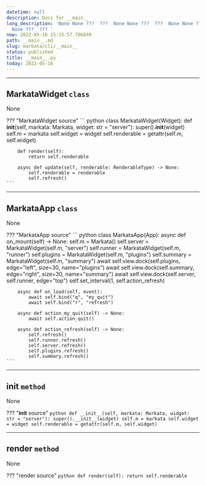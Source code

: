 ```yaml
---
datetime: null
description: Docs for __main__
long_description: 'None None ???  ???  None None ???  ???  None None ???  ???  None
  None ???  ??? '
now: 2022-05-16 15:15:57.706849
path: __main__.md
slug: markata/cli/__main__
status: published
title: __main__.py
today: 2022-05-16
---
```


---

## MarkataWidget `class`

None

??? "MarkataWidget source"
    ``` python
    class MarkataWidget(Widget):
        def __init__(self, markata: Markata, widget: str = "server"):
            super().__init__(widget)
            self.m = markata
            self.widget = widget
            self.renderable = getattr(self.m, self.widget)

        def render(self):
            return self.renderable

        async def update(self, renderable: RenderableType) -> None:
            self.renderable = renderable
            self.refresh()
    ```


---

## MarkataApp `class`

None

??? "MarkataApp source"
    ``` python
    class MarkataApp(App):
        async def on_mount(self) -> None:
            self.m = Markata()
            self.server = MarkataWidget(self.m, "server")
            self.runner = MarkataWidget(self.m, "runner")
            self.plugins = MarkataWidget(self.m, "plugins")
            self.summary = MarkataWidget(self.m, "summary")
            await self.view.dock(self.plugins, edge="left", size=30, name="plugins")
            await self.view.dock(self.summary, edge="right", size=30, name="summary")
            await self.view.dock(self.server, self.runner, edge="top")
            self.set_interval(1, self.action_refresh)

        async def on_load(self, event):
            await self.bind("q", "my_quit")
            await self.bind("r", "refresh")

        async def action_my_quit(self) -> None:
            await self.action_quit()

        async def action_refresh(self) -> None:
            self.refresh()
            self.runner.refresh()
            self.server.refresh()
            self.plugins.refresh()
            self.summary.refresh()
    ```


---

## __init__ `method`

None

??? "__init__ source"
    ``` python
    def __init__(self, markata: Markata, widget: str = "server"):
            super().__init__(widget)
            self.m = markata
            self.widget = widget
            self.renderable = getattr(self.m, self.widget)
    ```


---

## render `method`

None

??? "render source"
    ``` python
    def render(self):
            return self.renderable
    ```